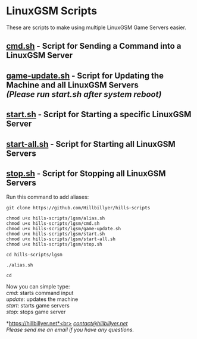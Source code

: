 # LinuxGSM Scripts
These are scripts to make using multiple LinuxGSM Game Servers easier. <br>

## [cmd.sh](https://github.com/Hillbillyer/hills-scripts/blob/main/lgsm/LinuxGSM-Scripts/cmd.sh) - Script for Sending a Command into a LinuxGSM Server <br>
## [game-update.sh](https://github.com/Hillbillyer/hills-scripts/blob/main/lgsm/game-update.sh) - Script for Updating the Machine and all LinuxGSM Servers <br> *(Please run start.sh after system reboot)* <br>
## [start.sh](https://github.com/Hillbillyer/hills-scripts/blob/main/lgsm/start.sh) - Script for Starting a specific LinuxGSM Server <br>
## [start-all.sh](https://github.com/Hillbillyer/hills-scripts/blob/main/lgsm/start-all.sh) - Script for Starting all LinuxGSM Servers <br>
## [stop.sh](https://github.com/Hillbillyer/hills-scripts/blob/main/lgsm/stop.sh) - Script for Stopping all LinuxGSM Servers <br>

Run this command to add aliases:<br>
```
git clone https://github.com/Hillbillyer/hills-scripts

chmod u+x hills-scripts/lgsm/alias.sh
chmod u+x hills-scripts/lgsm/cmd.sh
chmod u+x hills-scripts/lgsm/game-update.sh
chmod u+x hills-scripts/lgsm/start.sh
chmod u+x hills-scripts/lgsm/start-all.sh
chmod u+x hills-scripts/lgsm/stop.sh

cd hills-scripts/lgsm

./alias.sh 

cd
```
Now you can simple type:<br>
*cmd*: starts command input<br>
*update*: updates the machine<br>
*start*: starts game servers<br>
*stop*: stops game server<br>

*https://hillbillyer.net*<br>
*contact@hillbillyer.net*<br>
*Please send me an email if you have any questions.*<br>